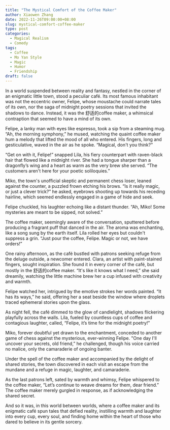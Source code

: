 ```yaml
---
title: "The Mystical Comfort of the Coffee Maker"
author: Xiaowen Zhang
date: 2022-11-26T09:00:00+08:00
slug: mystical-comfort-coffee-maker
type: post
categories:
  - Magical Realism
  - Comedy
tags:
  - Coffee
  - Mo Yan Style
  - Magic
  - Humor
  - Friendship
draft: false
---
```


In a world suspended between reality and fantasy, nestled in the corner of an enigmatic little town, stood a peculiar café. Its most famous inhabitant was not the eccentric owner, Felipe, whose moustache could narrate tales of its own, nor the saga of midnight poetry sessions that invited the shadows to dance. Instead, it was the 舒适的coffee maker, a whimsical contraption that seemed to have a mind of its own.

Felipe, a lanky man with eyes like espresso, took a sip from a steaming mug. “Ah, the morning symphony,” he mused, watching the quaint coffee maker hum a melody that lifted the mood of all who entered. His fingers, long and gesticulative, waved in the air as he spoke. “Magical, don't you think?”

“Get on with it, Felipe!” snapped Lila, his fiery counterpart with raven-black hair that flowed like a midnight river. She had a tongue sharper than a dragonfly’s wing and a heart as warm as the very brew she served. “The customers aren't here for your poetic soliloquies.”

Miko, the town's unofficial skeptic and permanent chess loser, leaned against the counter, a puzzled frown etching his brows. “Is it really magic, or just a clever trick?” he asked, eyebrows shooting up towards his receding hairline, which seemed endlessly engaged in a game of hide and seek.

Felipe chuckled, his laughter echoing like a distant thunder. “Ah, Miko! Some mysteries are meant to be sipped, not solved.”

The coffee maker, seemingly aware of the conversation, sputtered before producing a fragrant puff that danced in the air. The aroma was enchanting, like a song sung by the earth itself. Lila rolled her eyes but couldn't suppress a grin. “Just pour the coffee, Felipe. Magic or not, we have orders!” 

One rainy afternoon, as the café bustled with patrons seeking refuge from the deluge outside, a newcomer entered. Clara, an artist with paint-stained fingers, sought inspiration. She found it in every corner of the café, but mostly in the 舒适的coffee maker. “It's like it knows what I need,” she said dreamily, watching the little machine brew her a cup infused with creativity and warmth.

Felipe watched her, intrigued by the emotive strokes her words painted. “It has its ways,” he said, offering her a seat beside the window where droplets traced ephemeral stories upon the glass.

As night fell, the café dimmed to the glow of candlelight, shadows flickering playfully across the walls. Lila, fueled by countless cups of coffee and contagious laughter, called, “Felipe, it’s time for the midnight poetry!”

Miko, forever doubtful yet drawn to the enchantment, conceded to another game of chess against the mysterious, ever-winning Felipe. "One day I'll uncover your secrets, old friend,” he challenged, though his voice carried no malice, only the camaraderie of ongoing banter.

Under the spell of the coffee maker and accompanied by the delight of shared stories, the town discovered in each visit an escape from the mundane and a refuge in magic, laughter, and camaraderie.

As the last patrons left, sated by warmth and whimsy, Felipe whispered to the coffee maker, “Let’s continue to weave dreams for them, dear friend.” The coffee maker merely gurgled in response, as if acknowledging the shared secret.

And so it was, in this world between worlds, where a coffee maker and its enigmatic café spun tales that defied reality, instilling warmth and laughter into every cup, every soul, and finding home within the heart of those who dared to believe in its gentle sorcery.